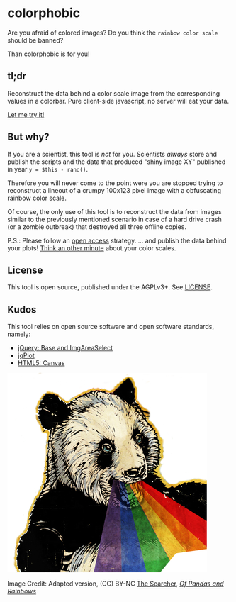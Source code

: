 colorphobic
===========

Are you afraid of colored images?
Do you think the `rainbow color scale` should be banned?

Than colorphobic is for you!


## tl;dr

Reconstruct the data behind a color scale image from the corresponding values in a
colorbar.
Pure client-side javascript, no server will eat your data.

[Let me try it!](https://ax3l.github.io/colorphobic/)

## But why?

If you are a scientist, this tool is *not* for you.
Scientists *always* store and publish the scripts and the data that
produced "shiny image XY" published in year `y = $this - rand()`.

Therefore you will never come to the point were you are stopped trying
to reconstruct a lineout of a crumpy 100x123 pixel image with a obfuscating
rainbow color scale.

Of course, the only use of this tool is to reconstruct the data from
images similar to the previously mentioned scenario in case of a hard
drive crash (or a zombie outbreak) that destroyed all three offline copies.

P.S.: Please follow an [open access](https://en.wikipedia.org/wiki/Open_access)
      strategy.
      ... and publish the data behind your plots!
      [Think an other minute](http://www.sron.nl/~pault/#schemecomparison)
      about your color scales.

## License

This tool is open source, published under the AGPLv3+.
See [LICENSE](LICENSE).

## Kudos

This tool relies on open source software and open software standards, namely:

  - [jQuery: Base and ImgAreaSelect](https://plugins.jquery.com/imgareaselect/)
  - [jqPlot](http://www.jqplot.com)
  - [HTML5: Canvas](http://www.w3schools.com/tags/canvas_drawimage.asp)


![Panda](img/panda_450.png "Panda!")

Image Credit: Adapted version,
              (CC) BY-NC [The Searcher](https://secure.flickr.com/photos/bar-art/),
                         [*Of Pandas and Rainbows*](https://flic.kr/p/5e8WXU)
